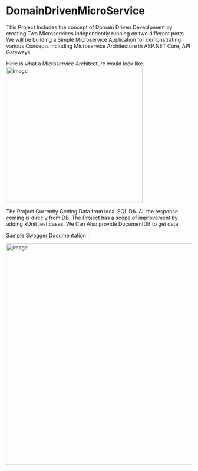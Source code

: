 # DomainDrivenMicroService


This Project Includes the concept of Domain Driven Deveolpment by creating Two Microservices independently running on two different ports. 
We will be building a Simple Microservice Application for demonstrating various Concepts including Microservice Architecture in ASP.NET Core, API Gateways.

Here is what a Microservice Architecture would look like.
<img width="370" alt="image" src="https://github.com/CleanScrippter/DomainDrivenMicroService/assets/103526800/5fdc8f64-18b9-44ec-8cd1-31f49bc02f6c">




The Project Currently Getting Data from local SQL Db.
All the response coming is direcly from DB.
The Project has a scope of improvement by adding xUnit test cases.
We Can Also provide DocumentDB to get data.

Sample Swagger Documentation : 


<img width="600" alt="image" src="https://github.com/CleanScrippter/DomainDrivenMicroService/assets/103526800/5097f5bf-3ab4-4c2b-8e90-e14fd3881b86">

